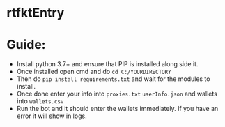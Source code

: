 # rtfktEntry

# Guide:
- Install python 3.7+ and ensure that PIP is installed along side it.
- Once installed open cmd and do ```cd C:/YOURDIRECTORY```
- Then do ```pip install requirements.txt``` and wait for the modules to install.
- Once done enter your info into ```proxies.txt``` ```userInfo.json``` and wallets into ```wallets.csv```
- Run the bot and it should enter the wallets immediately. If you have an error it will show in logs.
